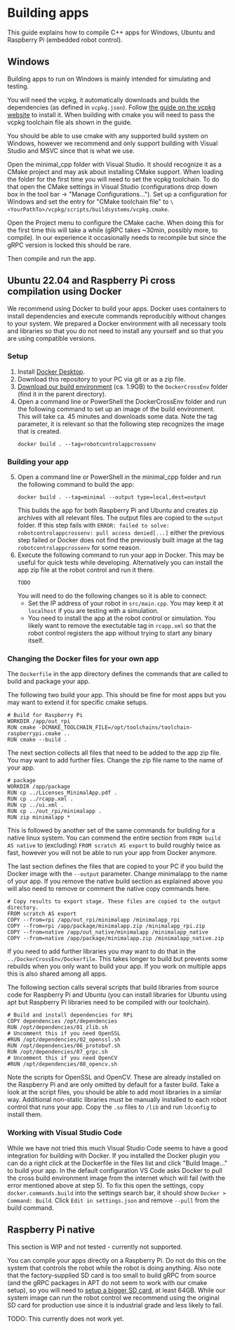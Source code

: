 # Building apps
This guide explains how to compile C++ apps for Windows, Ubuntu and Raspberry Pi (embedded robot control).

## Windows
Building apps to run on Windows is mainly intended for simulating and testing.

You will need the vcpkg, it automatically downloads and builds the dependencies (as defined in ```vcpkg.json```). Follow [the guide on the vcpkg website](https://vcpkg.io/en/getting-started) to install it. When building with cmake you will need to pass the vcpkg toolchain file als shown in the guide.

You should be able to use cmake with any supported build system on Windows, however we recommend and only support building with Visual Studio and MSVC since that is what we use.

Open the minimal_cpp folder with Visual Studio. It should recognize it as a CMake project and may ask about installing CMake support. When loading the folder for the first time you will need to set the vcpkg toolchain. To do that open the CMake settings in Visual Studio (configurations drop down box in the tool bar -> "Manage Configurations..."). Set up a configuration for Windows and set the entry for "CMake toolchain file" to ```\<YourPathTo>/vcpkg/scripts/buildsystems/vcpkg.cmake```.

Open the Project menu to configure the CMake cache. When doing this for the first time this will take a while (gRPC takes ~30min, possibly more, to compile). In our experience it occasionally needs to recompile but since the gRPC version is locked this should be rare.

Then compile and run the app.

## Ubuntu 22.04 and Raspberry Pi cross compilation using Docker
We recommend using Docker to build your apps. Docker uses containers to install dependencies and execute commands reproducibly without changes to your system. We prepared a Docker environment with all necessary tools and libraries so that you do not need to install any yourself and so that you are using compatible versions.

### Setup
1. Install [Docker Desktop](https://www.docker.com/).
2. Download this repository to your PC via git or as a zip file.
3. [Download our build environment](https://cpr-robots.com/download/embedded-computer/crossbuild_environment.tar.xz) (ca. 1.9GB) to the ```DockerCrossEnv``` folder (find it in the parent directory).
4. Open a command line or PowerShell the DockerCrossEnv folder and run the following command to set up an image of the build environment. This will take ca. 45 minutes and downloads some data. Note the tag parameter, it is relevant so that the following step recognizes the image that is created.
    ```
    docker build . --tag=robotcontrolappcrossenv
    ```

### Building your app
5. Open a command line or PowerShell in the minimal_cpp folder and run the following command to build the app:
    ```
    docker build . --tag=minimal --output type=local,dest=output
    ```
    This builds the app for both Raspberry Pi and Ubuntu and creates zip archives with all relevant files. The output files are copied to the ```output``` folder.
    If this step fails with ```ERROR: failed to solve: robotcontrolappcrossenv: pull access denied[...]``` either the previous step failed or Docker does not find the previously built image at the tag ```robotcontrolappcrossenv``` for some reason.
6. Execute the following command to run your app in Docker. This may be useful for quick tests while developing. Alternatively you can install the app zip file at the robot control and run it there.
    ```
    TODO
    ```
    You will need to do the following changes so it is able to connect:
    * Set the IP address of your robot in ```src/main.cpp```. You may keep it at ```localhost``` if you are testing with a simulation.
    * You need to install the app at the robot control or simulation. You likely want to remove the exectutable tag in ```rcapp.xml``` so that the robot control registers the app without trying to start any binary itself.

### Changing the Docker files for your own app
The ```Dockerfile``` in the app directory defines the commands that are called to build and package your app.

The following two build your app. This should be fine for most apps but you may want to extend it for specific cmake setups.
```
# Build for Raspberry Pi
WORKDIR /app/out_rpi
RUN cmake -DCMAKE_TOOLCHAIN_FILE=/opt/toolchains/toolchain-raspberrypi.cmake ..
RUN cmake --build .
```

The next section collects all files that need to be added to the app zip file. You may want to add further files. Change the zip file name to the name of your app.
```
# package
WORKDIR /app/package
RUN cp ../Licenses_MinimalApp.pdf .
RUN cp ../rcapp.xml .
RUN cp ../ui.xml .
RUN cp ../out_rpi/minimalapp .
RUN zip minimalapp *
```

This is followed by another set of the same commands for building for a native linux system. You can commend the entire section from ```FROM build AS native``` to (excluding) ```FROM scratch AS export``` to build roughly twice as fast, however you will not be able to run your app from Docker anymore.

The last section defines the files that are copied to your PC if you build the Docker image with the ```--output``` parameter. Change minimalapp to the name of your app. If you remove the native build section as explained above you will also need to remove or comment the native copy commands here.
```
# Copy results to export stage. These files are copied to the output directory.
FROM scratch AS export
COPY --from=rpi /app/out_rpi/minimalapp /minimalapp_rpi
COPY --from=rpi /app/package/minimalapp.zip /minimalapp_rpi.zip
COPY --from=native /app/out_native/minimalapp /minimalapp_native
COPY --from=native /app/package/minimalapp.zip /minimalapp_native.zip
```


If you need to add further libraries you may want to do that in the ```../DockerCrossEnv/Dockerfile```. This takes longer to build but prevents some rebuilds when you only want to build your app. If you work on multiple apps this is also shared among all apps.

The following section calls several scripts that build libraries from source code for Raspberry Pi and Ubuntu (you can install libraries for Ubuntu using apt but Raspberry Pi libraries need to be compiled with our toolchain).
```
# Build and install dependencies for RPi
COPY dependencies /opt/dependencies
RUN /opt/dependencies/01_zlib.sh
# Uncomment this if you need OpenSSL
#RUN /opt/dependencies/02_openssl.sh
RUN /opt/dependencies/06_protobuf.sh
RUN /opt/dependencies/07_grpc.sh
# Uncomment this if you need OpenCV
#RUN /opt/dependencies/08_opencv.sh
```

Note the scripts for OpenSSL and OpenCV. These are already installed on the Raspberry Pi and are only omitted by default for a faster build. Take a look at the script files, you should be able to add most libraries in a similar way. Additional non-static libraries must be manually installed to each robot control that runs your app. Copy the ```.so``` files to ```/lib``` and run ```ldconfig``` to install them.


### Working with Visual Studio Code
While we have not tried this much Visual Studio Code seems to have a good integration for building with Docker. If you installed the Docker plugin you can do a right click at the Dockerfile in the files list and click "Build Image..." to build your app. In the default configuration VS Code asks Docker to pull the cross build environment image from the internet which will fail (with the error mentioned above at step 5). To fix this open the settings, copy ```docker.commands.build``` into the settings search bar, it should show ```Docker > Command: Build```. Click ```Edit in settings.json``` and remove ```--pull``` from the build command.


## Raspberry Pi native
This section is WIP and not tested - currently not supported.

You can compile your apps directly on a Raspberry Pi. Do not do this on the system that controls the robot while the robot is doing anything. Also note that the factory-supplied SD card is too small to build gRPC from source (and the gRPC packages in APT do not seem to work with our cmake setup), so you will need to [setup a bigger SD card](https://wiki.cpr-robots.com/index.php/Restore_SD_Card_of_Embedded_Computer), at least 64GB. While our system image can run the robot control we recommend using the original SD card for production use since it is industrial grade and less likely to fail.

TODO: This currently does not work yet.
